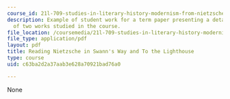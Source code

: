 ```yaml
---
course_id: 21l-709-studies-in-literary-history-modernism-from-nietzsche-to-fellini-fall-2010
description: Example of student work for a term paper presenting a detailed comparison
  of two works studied in the course.
file_location: /coursemedia/21l-709-studies-in-literary-history-modernism-from-nietzsche-to-fellini-fall-2010/c63ba2d2a37aab3e628a70921bad76a0_MIT21L_709F10_assn02.pdf
file_type: application/pdf
layout: pdf
title: Reading Nietzsche in Swann's Way and To the Lighthouse
type: course
uid: c63ba2d2a37aab3e628a70921bad76a0

---
```

None